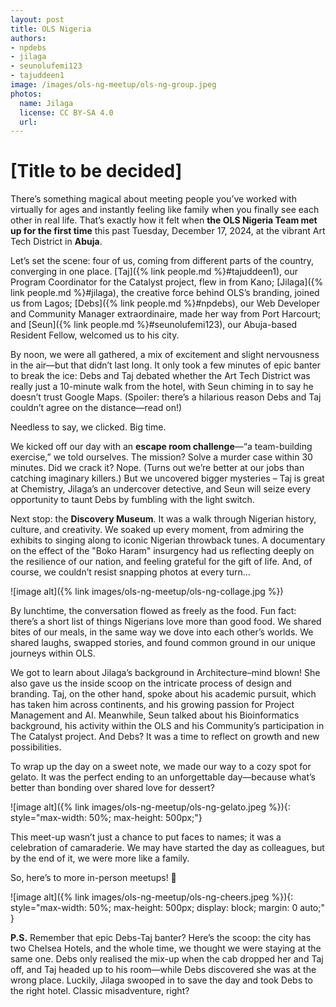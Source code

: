 ```yaml
---
layout: post
title: OLS Nigeria 
authors:
- npdebs
- jilaga
- seunolufemi123
- tajuddeen1
image: /images/ols-ng-meetup/ols-ng-group.jpeg
photos:
  name: Jilaga
  license: CC BY-SA 4.0
  url: 
---
```


# [Title to be decided]

There’s something magical about meeting people you’ve worked with virtually for ages and instantly feeling like family when you finally see each other in real life. That’s exactly how it felt when **the OLS Nigeria Team met up for the first time** this past Tuesday, December 17, 2024, at the vibrant Art Tech District in **Abuja**.

Let’s set the scene: four of us, coming from different parts of the country, converging in one place. [Taj]({% link people.md %}#tajuddeen1), our Program Coordinator for the Catalyst project, flew in from Kano; [Jilaga]({% link people.md %}#jilaga), the creative force behind OLS’s branding, joined us from Lagos; [Debs]({% link people.md %}#npdebs), our Web Developer and Community Manager extraordinaire, made her way from Port Harcourt; and [Seun]({% link people.md %}#seunolufemi123), our Abuja-based Resident Fellow, welcomed us to his city.

By noon, we were all gathered, a mix of excitement and slight nervousness in the air—but that didn’t last long. It only took a few minutes of epic banter to break the ice: Debs and Taj debated whether the Art Tech District was really just a 10-minute walk from the hotel, with Seun chiming in to say he doesn’t trust Google Maps. (Spoiler: there’s a hilarious reason Debs and Taj couldn’t agree on the distance—read on!)

Needless to say, we clicked. Big time.

We kicked off our day with an **escape room challenge**—“a team-building exercise,” we told ourselves. The mission? Solve a murder case within 30 minutes. Did we crack it? Nope. (Turns out we’re better at our jobs than catching imaginary killers.) But we uncovered bigger mysteries – Taj is great at Chemistry, Jilaga’s an undercover detective, and Seun will seize every opportunity to taunt Debs by fumbling with the light switch.

Next stop: the **Discovery Museum**. It was a walk through Nigerian history, culture, and creativity. We soaked up every moment, from admiring the exhibits to singing along to iconic Nigerian throwback tunes.  A documentary on the effect of the "Boko Haram" insurgency had us reflecting deeply on the resilience of our nation, and feeling grateful for the gift of life. And, of course, we couldn’t resist snapping photos at every turn…

![image alt]({% link images/ols-ng-meetup/ols-ng-collage.jpg %}) 

By lunchtime, the conversation flowed as freely as the food. Fun fact: there’s a short list of things Nigerians love more than good food. We shared bites of our meals, in the same way we dove into each other’s worlds. We shared laughs, swapped stories, and found common ground in our unique journeys within OLS.

We got to learn about Jilaga’s background in Architecture–mind blown! She also gave us the inside scoop on the intricate process of design and branding. 
Taj, on the other hand, spoke about his academic pursuit, which has taken him across continents, and his growing passion for Project Management and AI.
Meanwhile, Seun talked about his Bioinformatics background, his activity within the OLS and his Community’s participation in The Catalyst project. And Debs? It was a time to reflect on growth and new possibilities.

To wrap up the day on a sweet note, we made our way to a cozy spot for gelato.  It was the perfect ending to an unforgettable day—because what’s better than bonding over shared love for dessert?

![image alt]({% link images/ols-ng-meetup/ols-ng-gelato.jpeg %}){: style="max-width: 50%; max-height: 500px;"}

This meet-up wasn’t just a chance to put faces to names; it was a celebration of camaraderie. We may have started the day as colleagues, but by the end of it, we were more like a family. 

So, here’s to more in-person meetups! 🥂

![image alt]({% link images/ols-ng-meetup/ols-ng-cheers.jpeg %}){: style="max-width: 50%; max-height: 500px; display: block; margin: 0 auto;" }


**P.S.** Remember that epic Debs-Taj banter? Here’s the scoop: the city has two Chelsea Hotels, and the whole time, we thought we were staying at the same one. Debs only realised the mix-up when the cab dropped her and Taj off, and Taj headed up to his room—while Debs discovered she was at the wrong place. Luckily, Jilaga swooped in to save the day and took Debs to the right hotel. Classic misadventure, right?
